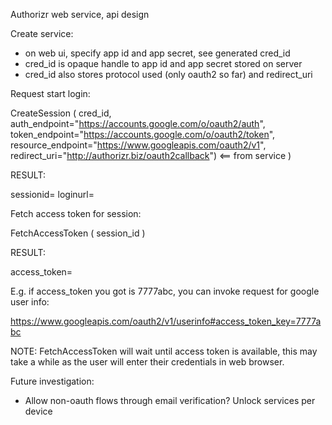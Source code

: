 Authorizr web service, api design

Create service:
 - on web ui, specify app id and app secret, see generated cred_id
 - cred_id is opaque handle to app id and app secret stored on server
 - cred_id also stores protocol used (only oauth2 so far) and redirect_uri

Request start login:

CreateSession (
	cred_id,	 
	auth_endpoint="https://accounts.google.com/o/oauth2/auth",	
    token_endpoint="https://accounts.google.com/o/oauth2/token",
    resource_endpoint="https://www.googleapis.com/oauth2/v1",
    redirect_uri="http://authorizr.biz/oauth2callback")  <== from service
)

RESULT:

sessionid=<some opaque number that acts as handle to this session>
loginurl=<the url that you should open in browser>

Fetch access token for session:

FetchAccessToken (
	session_id
)

RESULT:

access_token=<the token you can start using in your requests>

E.g. if access_token you got is 7777abc, you can invoke request 
for google user info:

https://www.googleapis.com/oauth2/v1/userinfo#access_token_key=7777abc

NOTE: FetchAccessToken will wait until access token is available, this 
may take a while as the user will enter their credentials in web browser.

Future investigation:

- Allow non-oauth flows through email verification? Unlock services per device









